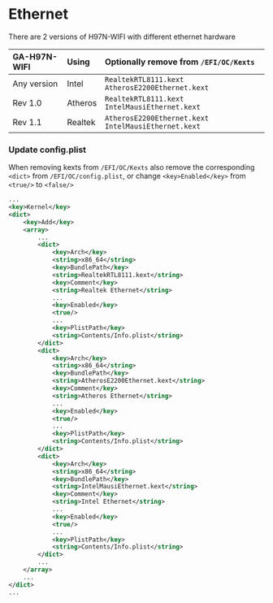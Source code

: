 # Ethernet

There are 2 versions of H97N-WIFI with different ethernet hardware

| GA-H97N-WIFI   | Using     | Optionally remove from `/EFI/OC/Kexts`                |
|:---------------|:----------|:------------------------------------------------------|
| Any version    | Intel     | `RealtekRTL8111.kext` `AtherosE2200Ethernet.kext`     |
| Rev 1.0        | Atheros   | `RealtekRTL8111.kext` `IntelMausiEthernet.kext`       |
| Rev 1.1        | Realtek   | `AtherosE2200Ethernet.kext` `IntelMausiEthernet.kext` |

### Update config.plist

When removing kexts from `/EFI/OC/Kexts` also remove the corresponding `<dict>` from `/EFI/OC/config.plist`, or change `<key>Enabled</key>` from `<true/>` to `<false/>`

```xml
...
<key>Kernel</key>
<dict>
    <key>Add</key>
    <array>
        ...
        <dict>
            <key>Arch</key>
            <string>x86_64</string>
            <key>BundlePath</key>
            <string>RealtekRTL8111.kext</string>
            <key>Comment</key>
            <string>Realtek Ethernet</string>
            ...
            <key>Enabled</key>
            <true/>
            ...
            <key>PlistPath</key>
            <string>Contents/Info.plist</string>
        </dict>
        <dict>
            <key>Arch</key>
            <string>x86_64</string>
            <key>BundlePath</key>
            <string>AtherosE2200Ethernet.kext</string>
            <key>Comment</key>
            <string>Atheros Ethernet</string>
            ...
            <key>Enabled</key>
            <true/>
            ...
            <key>PlistPath</key>
            <string>Contents/Info.plist</string>
        </dict>
        <dict>
            <key>Arch</key>
            <string>x86_64</string>
            <key>BundlePath</key>
            <string>IntelMausiEthernet.kext</string>
            <key>Comment</key>
            <string>Intel Ethernet</string>
            ...
            <key>Enabled</key>
            <true/>
            ...
            <key>PlistPath</key>
            <string>Contents/Info.plist</string>
        </dict>
        ...
    </array>
    ...
</dict>
...
```
